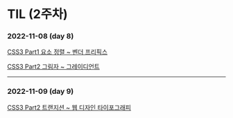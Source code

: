 # TIL (2주차)

### 2022-11-08 (day 8)
[CSS3 Part1 요소 정렬 ~ 벤더 프리픽스](https://velog.io/@songe/CSS3)  

[CSS3 Part2 그림자 ~ 그레이디언트](https://velog.io/@songe/CSS3-Part-2)
***
### 2022-11-09 (day 9)
[CSS3 Part2 트랜지션 ~ 웹 디자인 타이포그래피](https://velog.io/@songe/CSS3-Part-2)
